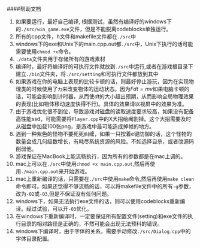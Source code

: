 ####帮助文档
1. 如果要运行，最好自己编译, 根据测试，虽然有编译好的windows下的`./src/win_game.exe`文件，但是不能脱离codeblocks单独运行。
2. 所有的cpp文件，h文件和makefile文件都在`./src`中
3. windows下的exe和Unix下的main.cpp.out都`./src`中，Unix下执行的话可能需要使用`chmod +x`命令。
4. `./data`文件夹用于存储所有的游戏素材
5. 编译时，最好将编译好的可执行文件就放到`./src`中运行,或者在游戏根目录下建立`./bin`文件夹，将`./src/setting`和可执行文件都放到其中
6. 如果游戏在你的电脑上表现的比较卡顿的话，则最好停止游玩，因为在实现物理类的时候使用了`力`来改变物体的运动状态。因为$Fdt = mv$如果电脑卡顿的话，可能会影响到计时器，从而使$dt$的大小超出预期，从而影响全局物理效果的表现(比如物体移动速度快得不行)。具体的效果请以视屏中的效果为准。
7. 由于游戏优化很不到位，导致游戏对磁盘的读取速度要求较高，如果没有配备高性能ssd，可能需要将`Player.cpp`中的X大招给阉割掉。这个大招需要及时从磁盘中加载100张png，是游戏中最可能造成掉帧的地方。
8. 遇到一种紫色的怪物不要死死纠缠，如果一只按着e键防御的话，这个怪物的数量会成几何级数增长，有耗尽系统资源的风险。不如选择自杀，或者改源码削弱他。
9. 游戏保证在MacBook上能流畅执行，因为所有的参数都是在mac上调的。
10. mac上可以在`./src`中使用`chmod +x main.cpp.out`,然后再使用`./main.cpp.out`来开始游戏。
11. mac上重新编译的话，只需要在`./src`中使用`make`命令,然后再使用`make clean`命令即可。如果还觉得不够流畅的话，可以将makefile文件中的所有`-g`参数，改为`-O2`或`-O3`,但是不保证没有任何问题。
12. windows下，如果无法执行exe文件的话，则可以使用codeblocks重新编译。经过试验，可以开`-O3`优化。
13. 在windows下重新编译时，一定要保证所有配置文件(setting)和exe文件的执行目录的相对路径是正确的，不然可能会出现无法预料的错误。
14. windows下编译时，由于字体的关系，需要手动修改`./src/Dialog.cpp`中的字体目录配置。


